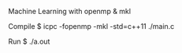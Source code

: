 Machine Learning with openmp & mkl

Compile
$ icpc -fopenmp -mkl -std=c++11 ./main.c

Run
$ ./a.out
